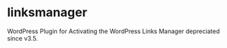 linksmanager
============

WordPress Plugin for Activating the WordPress Links Manager depreciated since v3.5.
